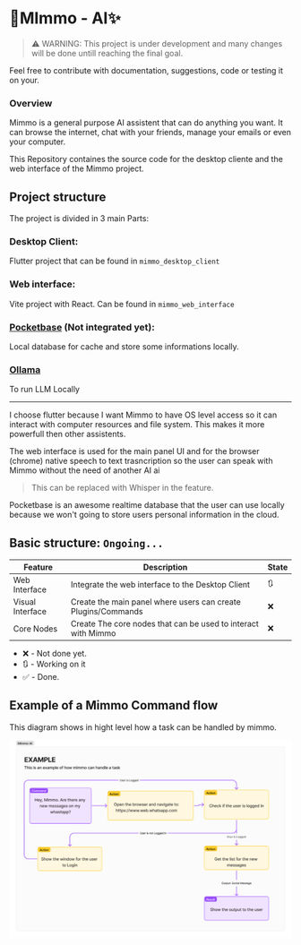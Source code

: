 # 🤖MImmo - AI✨

> ⚠️ WARNING: This project is under development and many changes will be done
> untill reaching the final goal.

Feel free to contribute with documentation, suggestions, code or testing it on
your.

### Overview

Mimmo is a general purpose AI assistent that can do anything you want. It can
browse the internet, chat with your friends, manage your emails or even your
computer.

This Repository containes the source code for the desktop cliente and the web
interface of the Mimmo project.

## Project structure

The project is divided in 3 main Parts:

### Desktop Client:

Flutter project that can be found in `mimmo_desktop_client`

### Web interface:

Vite project with React. Can be found in `mimmo_web_interface`

### [Pocketbase](https://github.com/pocketbase/pocketbase) (Not integrated yet):

Local database for cache and store some informations locally.

### [Ollama](https://github.com/ollama/ollama)

To run LLM Locally

---

I choose flutter because I want Mimmo to have OS level access so it can interact
with computer resources and file system. This makes it more powerfull then other
assistents.

The web interface is used for the main panel UI and for the browser (chrome)
native speech to text trasncription so the user can speak with Mimmo without the
need of another AI ai

> This can be replaced with Whisper in the feature.

Pocketbase is an awesome realtime database that the user can use locally because we
won't going to store users personal information in the cloud.

## Basic structure: `Ongoing...`

| Feature          | Description                                                   | State |
| ---------------- | ------------------------------------------------------------- | ----- |
| Web Interface    | Integrate the web interface to the Desktop Client             | 🔃    |
| Visual Interface | Create the main panel where users can create Plugins/Commands | ❌    |
| Core Nodes       | Create The core nodes that can be used to interact with Mimmo | ❌    |

- ❌ - Not done yet.
- 🔃 - Working on it
- ✅ - Done.

## Example of a Mimmo Command flow

This diagram shows in hight level how a task can be handled by mimmo.

![Mimmo command flow example](screenshots/command_flow_example.png)

